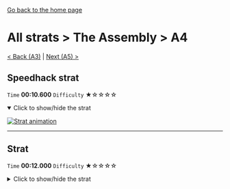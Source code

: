 [Go back to the home page](https://github.com/Doublevil/scbspeedrun)

# All strats > The Assembly > A4

[< Back (A3)](https://github.com/Doublevil/scbspeedrun/blob/main/levels/all_lvl/A/A3.md) | [Next (A5) >](https://github.com/Doublevil/scbspeedrun/blob/main/levels/all_lvl/A/A5.md)

## Speedhack strat

`Time` **00:10.600** `Difficulty` ★☆☆☆☆
<details open>
  <summary>Click to show/hide the strat</summary>

  [![Strat animation](https://github.com/Doublevil/scbspeedrun/blob/main/media/levels/A/A4_S_Strat.webp)](https://github.com/Doublevil/scbspeedrun/blob/main/media/levels/A/A4_S_Strat.mp4?raw=true)
</details>

---
## Strat

`Time` **00:12.000** `Difficulty` ★☆☆☆☆
<details>
  <summary>Click to show/hide the strat</summary>

  [![Strat animation](https://github.com/Doublevil/scbspeedrun/blob/main/media/levels/A/A4_Strat.webp)](https://github.com/Doublevil/scbspeedrun/blob/main/media/levels/A/A4_Strat.mp4?raw=true)
</details>
